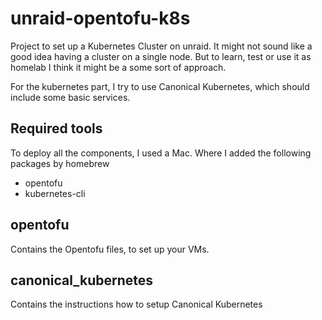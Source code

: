 # unraid-opentofu-k8s

Project to set up a Kubernetes Cluster on unraid.
It might not sound like a good idea having a cluster
on a single node. But to learn, test or use it as homelab
I think it might be a some sort of approach.

For the kubernetes part, I try to use 
Canonical Kubernetes, which should include some basic services.

## Required tools

To deploy all the components, I used a Mac. Where I added the following packages
by homebrew

- opentofu
- kubernetes-cli

## opentofu

Contains the Opentofu files, to set up your VMs.

## canonical_kubernetes

Contains the instructions how to setup Canonical Kubernetes
